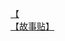 [【](http://tieba.baidu.com/p/3569813732?see_lz=1&pn=)   
[【故事贴】](http://tieba.baidu.com/p/3569645495?see_lz=1&pn=)   
